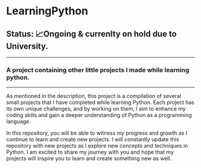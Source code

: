 # LearningPython
## Status: 📈Ongoing & currenlty on hold due to University.
---
### A project containing other little projects I made while learning python.

---

As mentioned in the description, this project is a compilation of several small projects that I have completed while learning Python. Each project has its own unique challenges, and by working on them, I aim to enhance my coding skills and gain a deeper understanding of Python as a programming language.

In this repository, you will be able to witness my progress and growth as I continue to learn and create new projects. I will constantly update this repository with new projects as I explore new concepts and techniques in Python. I am excited to share my journey with you and hope that my projects will inspire you to learn and create something new as well.
